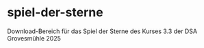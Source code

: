 # spiel-der-sterne
Download-Bereich für das Spiel der Sterne des Kurses 3.3 der DSA Grovesmühle 2025
